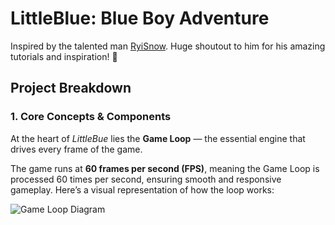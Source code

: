 # LittleBlue: Blue Boy Adventure

Inspired by the talented man [RyiSnow](https://www.youtube.com/@RyiSnow). Huge shoutout to him for his amazing tutorials and inspiration! 🎉

## Project Breakdown

### 1. Core Concepts & Components

At the heart of *LittleBue* lies the **Game Loop** — the essential engine that drives every frame of the game. 

The game runs at **60 frames per second (FPS)**, meaning the Game Loop is processed 60 times per second, ensuring smooth and responsive gameplay. Here’s a visual representation of how the loop works:

![Game Loop Diagram](https://github.com/user-attachments/assets/d817e74e-e574-4f97-8f25-80c5598dcec3)
